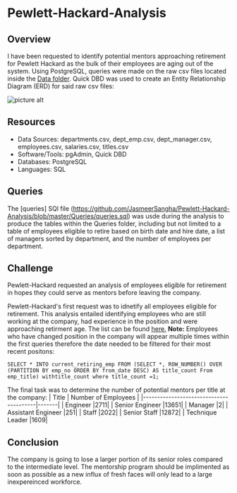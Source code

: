 # Pewlett-Hackard-Analysis

## Overview
I have been requested to identify potential mentors approaching retirement for Pewlett Hackard as the bulk of their employees are aging out of the system. Using PostgreSQL, queries were made on the raw csv files located inside the [Data folder](https://github.com/JasmeerSangha/Pewlett-Hackard-Analysis/tree/master/Data). Quick DBD was used to create  an Entity Relationship Diagram (ERD) for said raw csv files:

![picture alt](https://github.com/JasmeerSangha/Pewlett-Hackard-Analysis/blob/master/EmployeeDB.png "Pewlett Hackard ERD")



## Resources
- Data Sources: departments.csv, dept_emp.csv, dept_manager.csv, employees.csv, salaries.csv, titles.csv
- Software/Tools: pgAdmin, Quick DBD
- Databases: PostgreSQL
- Languages: SQL

## Queries
The [queries] SQl file (https://github.com/JasmeerSangha/Pewlett-Hackard-Analysis/blob/master/Queries/queries.sql) was usde during the analysis to produce the tables within the Queries folder, including but not limited to a table of employees eligible to retire based on birth date and hire date, a list of managers sorted by department, and the number of employees per department.



## Challenge
Pewlett-Hackard requested an analysis of employees eligible for retirement in hopes they could serve as mentors before leaving the company.

Pewlett-Hackard's first request was to idnetify all employees eligible for retirement. This analysis entailed identifying employees who are still working at the company, had experience in the position and were approaching retirment age. The list can be found [here.](https://github.com/JasmeerSangha/Pewlett-Hackard-Analysis/blob/master/Challenge/current_retiring_emp.csv) 
__Note:__ Employees who have changed position in the company will appear multiple times within the first queries therefore the date needed to be filtered for their most recent positons:

`SELECT * INTO current_retiring_emp
FROM (SELECT *, ROW_NUMBER() OVER (PARTITION BY emp_no ORDER BY from_date DESC) AS title_count
	 From emp_title) withtitle_count
	 where title_count =1;`

The final task was to determine the number of potential mentors per title at the company:
| Title | Number of Employees |
|----------------------------------------|-------|
| Engineer |2711|
| Senior Engineer |13651|
| Manager |2|
| Assistant Engineer |251|
| Staff |2022|
| Senior Staff |12872|
| Technique Leader |1609|

## Conclusion

The company is going to lose a larger portion of its senior roles compared to the intermediate level. The mentorship program should be implimented as soon as possible as a new influx of fresh faces will only lead to a large inexpereinced workforce.
